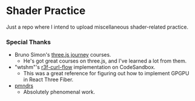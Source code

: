 # Shader Practice

Just a repo where I intend to upload miscellaneous shader-related practice.

### Special Thanks
- Bruno Simon's [three.js journey](https://threejs-journey.com/) courses.
  - He's got great courses on three.js, and I've learned a lot from them.
- "wtshm"'s [r3f-curl-flow](https://codesandbox.io/p/sandbox/admiring-christian-nnxq97) implementation on CodeSandbox.
  - This was a great reference for figuring out how to implement GPGPU in React Three Fiber.
- [pmndrs](https://pmnd.rs/)
  - Absolutely phenomenal work.